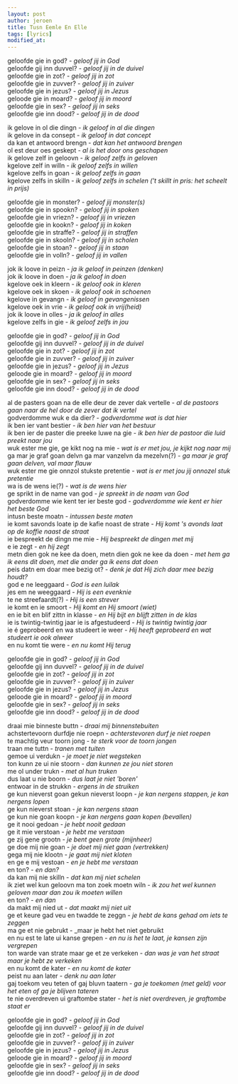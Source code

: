 ```yaml
---
layout: post
author: jeroen
title: Tusn Eemle En Elle
tags: [lyrics]
modified_at:
---
```


geloofde gie in god? - _geloof jij in God_  
geloofde gij inn duvvel? - _geloof jij in de duivel_  
geloofde gie in zot? - _geloof jij in zot_  
geloofde gie in zuvver? - _geloof jij in zuiver_  
geloofde gie in jezus? - _geloof jij in Jezus_  
geloode gie in moard? - _geloof jij in moord_  
geloofde gie in sex? - _geloof jij in seks_  
geloofde gie inn dood? - _geloof jij in de dood_  

ik gelove in ol die dingn - _ik geloof in al die dingen_  
ik gelove in da consept - _ik geloof in dat concept_  
da kan et antwoord brengn - _dat kan het antwoord brengen_  
ol est deur oes geskept - _al is het door ons geschapen_  
ik gelove zelf in geloovn - _ik geloof zelfs in geloven_  
kgelove zelf in willn - _ik geloof zelfs in willen_  
kgelove zelfs in goan - _ik geloof zelfs in gaan_  
kgelove zelfs in skilln - _ik geloof zelfs in schelen ('t skillt in pris: het scheelt in prijs)_  

geloofde gie in monster? - _geloof jij monster(s)_  
geloofde gie in spookn? - _geloof jij in spoken_  
geloofde gie in vriezn? - _geloof jij in vriezen_  
geloofde gie in kookn? - _geloof jij in koken_  
geloofde gie in straffe? - _geloof jij in straffen_  
geloofde gie in skooln? - _geloof jij in scholen_  
geloofde gie in stoan? - _geloof jij in staan_  
geloofde gie in volln? - _geloof jij in vallen_  

jok ik loove in peizn - _ja ik geloof in peinzen (denken)_  
jok ik loove in doen - _ja ik geloof in doen_  
kgelove oek in kleern - _ik geloof ook in kleren_  
kgelove oek in skoen - _ik geloof ook in schoenen_  
kgelove in gevangn - _ik geloof in gevangenissen_  
kgelove oek in vrie - _ik geloof ook in vrij(heid)_  
jok ik loove in olles - _ja ik geloof in alles_  
kgelove zelfs in gie - _ik geloof zelfs in jou_  

geloofde gie in god? - _geloof jij in God_  
geloofde gij inn duvvel? - _geloof jij in de duivel_  
geloofde gie in zot? - _geloof jij in zot_  
geloofde gie in zuvver? - _geloof jij in zuiver_  
geloofde gie in jezus? - _geloof jij in Jezus_  
geloode gie in moard? - _geloof jij in moord_  
geloofde gie in sex? - _geloof jij in seks_  
geloofde gie inn dood? - _geloof jij in de dood_  

al de pasters goan na de elle deur de zever dak vertelle - _al de pastoors gaan naar de hel door de zever dat ik vertel_  
godverdomme wuk e da dier? - _godverdomme wat is dat hier_  
ik ben ier vant bestier - _ik ben hier van het bestuur_  
ik ben ier de paster die preeke luwe na gie - _ik ben hier de pastoor die luid preekt naar jou_  
wuk ester me gie, ge kikt nog na mie - _wat is er met jou, je kijkt nog naar mij_  
ga mar je graf goan delvn ga mar vanzelvn da mezelvn(?) - _ga maar je graf gaan delven, val maar flauw_  
wuk ester me gie onnzol stukste pretentie - _wat is er met jou jij onnozel stuk pretentie_  
wa is de wens ie(?) - _wat is de wens hier_  
ge sprikt in de name van god - _je spreekt in de naam van God_  
godverdomme wie kent ter ier beste god - _godverdomme wie kent er hier het beste God_  
intusn beste moatn - _intussen beste maten_  
ie komt savonds loate ip de kafie noast de strate - _Hij komt 's avonds laat op de koffie naast de straat_  
ie bespreekt de dingn me mie - _Hij bespreekt de dingen met mij_  
e ie zegt - _en hij zegt_  
metn dien gok ne kee da doen, metn dien gok ne kee da doen - _met hem ga ik eens dit doen, met die ander ga ik eens dat doen_  
peis datn em doar mee bezig ot? - _denk je dat Hij zich daar mee bezig houdt?_  
god e ne leeggaard - _God is een luilak_  
jes em ne weeggaard - _Hij is een evenknie_  
te ne streefaardt(?) - _Hij is een strever_  
ie komt en ie smoort - _Hij komt en Hij smoort (wiet)_  
en ie bit en blif zittn in klasse - _en Hij bijt en blijft zitten in de klas_  
ie is twintig-twintig jaar ie is afgestudeerd - _Hij is twintig twintig jaar_  
ie é geprobeerd en wa studeert ie weer - _Hij heeft geprobeerd en wat studeert ie ook alweer_  
en nu komt tie were - _en nu komt Hij terug_  

geloofde gie in god? - _geloof jij in God_  
geloofde gij inn duvvel? - _geloof jij in de duivel_  
geloofde gie in zot? - _geloof jij in zot_  
geloofde gie in zuvver? - _geloof jij in zuiver_  
geloofde gie in jezus? - _geloof jij in Jezus_  
geloode gie in moard? - _geloof jij in moord_  
geloofde gie in sex? - _geloof jij in seks_  
geloofde gie inn dood? - _geloof jij in de dood_  

draai mie binneste buttn - _draai mij binnenstebuiten_  
achstertevoorn durfdje nie roepn - _achterstevoren durf je niet roepen_  
te machtig veur toorn jong - _te sterk voor de toorn jongen_  
traan me tuttn - _tranen met tuiten_  
gemoe ui verdukn - _je moet je niet wegsteken_  
ton kunn ze ui nie stoorn - _dan kunnen ze jou niet storen_  
me ol under trukn - _met al hun truken_  
dus laat u nie boorn - _dus laat je niet 'boren'_  
entwoar in de strukkn - _ergens in de struiken_  
ge kun nieverst goan gekun nieverst loopn - _je kan nergens stappen, je kan nergens lopen_  
ge kun nieverst stoan - _je kan nergens staan_  
ge kun nie goan koopn - _je kan nergens gaan kopen (bevallen)_  
ge it nooi gedoan - _je hebt nooit gedaan_  
ge it mie verstoan - _je hebt me verstaan_  
ge zij gene grootn - _je bent geen grote (mijnheer)_  
ge doe mij nie goan - _je doet mij niet gaan (vertrekken)_  
gega mij nie klootn - _je gaat mij niet kloten_  
en ge e mij vestoan - _en je hebt me verstaan_  
en ton? - _en dan?_  
da kan mij nie skilln - _dat kan mij niet schelen_  
ik ziet wel kun geloovn ma ton zoek moetn wiln - _ik zou het wel kunnen geloven maar dan zou ik moeten willen_  
en ton? - _en dan_  
da makt mij nied ut - _dat maakt mij niet uit_  
ge et keure gad veu en twadde te zeggn - _je hebt de kans gehad om iets te zeggen_  
ma ge et nie gebrukt - _maar je hebt het niet gebruikt  
en nu est te late ui kanse grepen - _en nu is het te laat, je kansen zijn vergrepen_  
ton warde van strate maar ge et ze verkeken - _dan was je van het straat maar je hebt ze verkeken_  
en nu komt de kater - _en nu komt de kater_  
peist nu aan later - _denk nu aan later_  
gaj toekom veu teten of gaj bluvn taatern - _ga je toekomen (met geld) voor het eten of ga je blijven tateren_  
te nie overdreven ui graftombe stater - _het is niet overdreven, je graftombe staat er_  

geloofde gie in god? - _geloof jij in God_  
geloofde gij inn duvvel? - _geloof jij in de duivel_  
geloofde gie in zot? - _geloof jij in zot_  
geloofde gie in zuvver? - _geloof jij in zuiver_  
geloofde gie in jezus? - _geloof jij in Jezus_  
geloode gie in moard? - _geloof jij in moord_  
geloofde gie in sex? - _geloof jij in seks_  
geloofde gie inn dood? - _geloof jij in de dood_  
